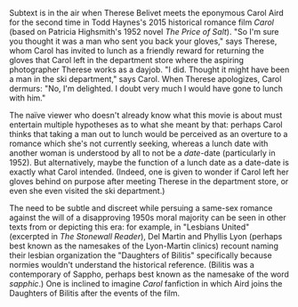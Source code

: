 Subtext is in the air when Therese Belivet meets the eponymous Carol Aird for the second time in Todd Haynes's 2015 historical romance film _Carol_ (based on Patricia Highsmith's 1952 novel _The Price of Salt_). "So I'm sure you thought it was a man who sent you back your gloves," says Therese, whom Carol has invited to lunch as a friendly reward for returning the gloves that Carol left in the department store where the aspiring photographer Therese works as a dayjob. "I did. Thought it might have been a man in the ski department," says Carol. When Therese apologizes, Carol dermurs: "No, I'm delighted. I doubt very much I would have gone to lunch with him."

The naïve viewer who doesn't already know what this movie is about must entertain multiple hypotheses as to what she meant by that: perhaps Carol thinks that taking a man out to lunch would be perceived as an overture to a romance which she's not currently seeking, whereas a lunch date with another woman is understood by all to not be a _date_-date (particularly in 1952). But alternatively, maybe the function of a lunch date as a date-date is exactly what Carol intended. (Indeed, one is given to wonder if Carol left her gloves behind on purpose after meeting Therese in the department store, or even she even visited the ski department.)

The need to be subtle and discreet while persuing a same-sex romance against the will of a disapproving 1950s moral majority can be seen in other texts from or depicting this era: for example, in "Lesbians United" (excerpted in _The Stonewall Reader_), Del Martin and Phyllis Lyon (perhaps best known as the namesakes of the Lyon-Martin clinics) recount naming their lesbian organization the "Daughters of Bilitis" specifically because normies wouldn't understand the historical reference. (Bilitis was a contemporary of Sappho, perhaps best known as the namesake of the word _sapphic_.) One is inclined to imagine _Carol_ fanfiction in which Aird joins the Daughters of Bilitis after the events of the film.